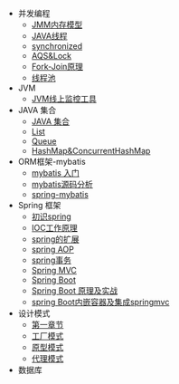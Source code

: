 - 并发编程
  - [JMM内存模型](concurrent/JMM内存模型.md)
  - [JAVA线程](concurrent/JAVA线程.md)
  - [synchronized](concurrent/内置锁synchronized.md)
  - [AQS&Lock](concurrent/AQS&Lock.md)
  - [Fork-Join原理](concurrent/Fork-Join原理.md)
  - [线程池](concurrent/线程池.md)
- JVM
   - [JVM线上监控工具](jvm/jvm线上监控工具.md)
- JAVA 集合
   - [JAVA 集合](collection/collection.md)
   - [List](collection/List.md)
   - [Queue](collection/Queue.md)
   - [HashMap&ConcurrentHashMap](collection/HashMap-ConcurrentHashMap.md)
- ORM框架-mybatis
  - [mybatis 入门](mybatis/mybatis.md)
  - [mybatis源码分析](mybatis/mybatis源码分析.md)
  - [spring-mybatis](mybatis/spring-mybatis.md)
- Spring 框架
  - [初识spring](spring/spring.md)
  - [IOC工作原理](spring/ioc工作原理.md)
  - [spring的扩展](spring/spring的扩展.md)
  - [spring AOP](spring/spring-aop.md)
  - [spring事务](spring/spring事务.md)
  - [Spring MVC](spring/spring-mvc.md)
  - [Spring Boot](spring/springBoot.md)
  - [Spring Boot 原理及实战](spring/springBoot原理及实战.md)
  - [spring Boot内嵌容器及集成springmvc](spring/springBoot内嵌容器及集成springmvc.md)
- 设计模式
  - [第一章节](desgin-pattern/手写单例模式.md)
  - [工厂模式]()
  - [原型模式]()
  - [代理模式]()
- 数据库